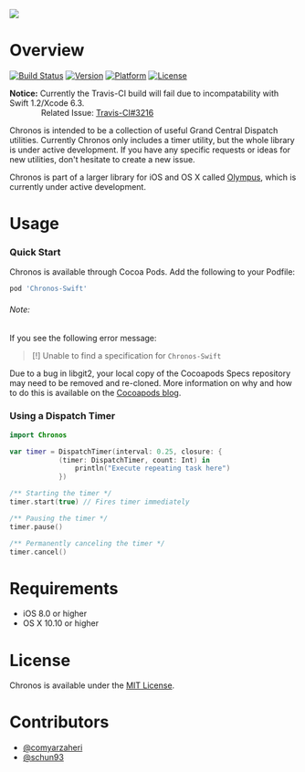 ![](https://raw.githubusercontent.com/Olympus-Library/Resources/master/chronos-header.png)

# Overview
[![Build Status](https://travis-ci.org/Olympus-Library/Chronos-Swift.svg)](https://travis-ci.org/Olympus-Library/Chronos)
[![Version](http://img.shields.io/cocoapods/v/Chronos-Swift.svg)](http://cocoapods.org/?q=Chronos)
[![Platform](http://img.shields.io/cocoapods/p/Chronos-Swift.svg)]()
[![License](http://img.shields.io/cocoapods/l/Chronos-Swift.svg)](https://github.com/Olympus-Library/Chronos/blob/master/LICENSE)

**Notice:** Currently the Travis-CI build will fail due to incompatability with Swift 1.2/Xcode 6.3.
<br />&nbsp;&nbsp;&nbsp;&nbsp;&nbsp;&nbsp;&nbsp;&nbsp;&nbsp;&nbsp;&nbsp;&nbsp;&nbsp;
Related Issue: [Travis-CI#3216](https://github.com/travis-ci/travis-ci/issues/3216)

Chronos is intended to be a collection of useful Grand Central Dispatch utilities. Currently Chronos only includes a timer utility, but the whole library is under active development. If you have any specific requests or ideas for new utilities, don't hesitate to create a new issue.

Chronos is part of a larger library for iOS and OS X called [Olympus](https://github.com/Olympus-Library), which is currently under active development.

# Usage 

### Quick Start

Chronos is available through Cocoa Pods. Add the following to your Podfile:

```ruby
pod 'Chronos-Swift'
```

###### Note: 

If you see the following error message:

> [!] Unable to find a specification for `Chronos-Swift`

Due to a bug in libgit2, your local copy of the Cocoapods Specs repository may need to be removed and re-cloned. More information on why and how to do this is available on the [Cocoapods blog](http://blog.cocoapods.org/Repairing-Our-Broken-Specs-Repository/).

### Using a Dispatch Timer

```swift
import Chronos

var timer = DispatchTimer(interval: 0.25, closure: {
            (timer: DispatchTimer, count: Int) in
                println("Execute repeating task here")
            })

/** Starting the timer */
timer.start(true) // Fires timer immediately

/** Pausing the timer */
timer.pause()

/** Permanently canceling the timer */
timer.cancel()

```

# Requirements

* iOS 8.0 or higher
* OS X 10.10 or higher

# License 

Chronos is available under the [MIT License](LICENSE).

# Contributors

* [@comyarzaheri](https://github.com/comyarzaheri)
* [@schun93](https://github.com/schun93)
